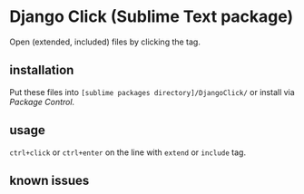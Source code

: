 # Django Click (Sublime Text package)

Open (extended, included) files by clicking the tag.

## installation

Put these files into `[sublime packages directory]/DjangoClick/` or install via *Package Control*.

## usage

`ctrl+click` or `ctrl+enter` on the line with `extend` or `include` tag.

## known issues
